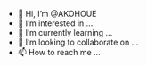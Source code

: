 - 👋 Hi, I’m @AKOHOUE
- 👀 I’m interested in ...
- 🌱 I’m currently learning ...
- 💞️ I’m looking to collaborate on ...
- 📫 How to reach me ...

<!---
AKOHOUE/AKOHOUE is a ✨ special ✨ repository because its `README.md` (this file) appears on your GitHub profile.
You can click the Preview link to take a look at your changes.
--->
